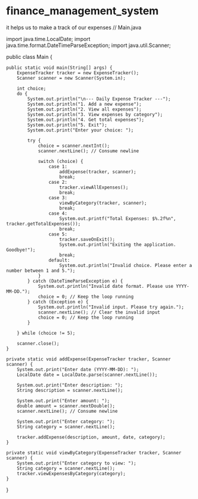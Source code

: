  # finance_management_system
it helps us to make a track of our expenses 
// Main.java

import java.time.LocalDate;
import java.time.format.DateTimeParseException;
import java.util.Scanner;

public class Main {

    public static void main(String[] args) {
        ExpenseTracker tracker = new ExpenseTracker();
        Scanner scanner = new Scanner(System.in);

        int choice;
        do {
            System.out.println("\n--- Daily Expense Tracker ---");
            System.out.println("1. Add a new expense");
            System.out.println("2. View all expenses");
            System.out.println("3. View expenses by category");
            System.out.println("4. Get total expenses");
            System.out.println("5. Exit");
            System.out.print("Enter your choice: ");

            try {
                choice = scanner.nextInt();
                scanner.nextLine(); // Consume newline

                switch (choice) {
                    case 1:
                        addExpense(tracker, scanner);
                        break;
                    case 2:
                        tracker.viewAllExpenses();
                        break;
                    case 3:
                        viewByCategory(tracker, scanner);
                        break;
                    case 4:
                        System.out.printf("Total Expenses: $%.2f%n", tracker.getTotalExpenses());
                        break;
                    case 5:
                        tracker.saveOnExit();
                        System.out.println("Exiting the application. Goodbye!");
                        break;
                    default:
                        System.out.println("Invalid choice. Please enter a number between 1 and 5.");
                }
            } catch (DateTimeParseException e) {
                System.out.println("Invalid date format. Please use YYYY-MM-DD.");
                choice = 0; // Keep the loop running
            } catch (Exception e) {
                System.out.println("Invalid input. Please try again.");
                scanner.nextLine(); // Clear the invalid input
                choice = 0; // Keep the loop running
            }

        } while (choice != 5);

        scanner.close();
    }

    private static void addExpense(ExpenseTracker tracker, Scanner scanner) {
        System.out.print("Enter date (YYYY-MM-DD): ");
        LocalDate date = LocalDate.parse(scanner.nextLine());

        System.out.print("Enter description: ");
        String description = scanner.nextLine();

        System.out.print("Enter amount: ");
        double amount = scanner.nextDouble();
        scanner.nextLine(); // Consume newline

        System.out.print("Enter category: ");
        String category = scanner.nextLine();

        tracker.addExpense(description, amount, date, category);
    }

    private static void viewByCategory(ExpenseTracker tracker, Scanner scanner) {
        System.out.print("Enter category to view: ");
        String category = scanner.nextLine();
        tracker.viewExpensesByCategory(category);
    }
}
